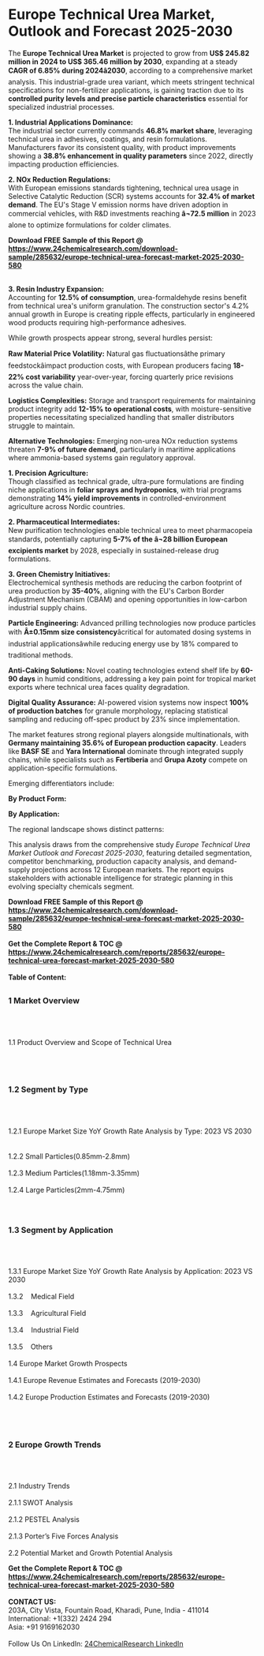 <h1>Europe Technical Urea Market, Outlook and Forecast 2025-2030</h1><p>The <strong>Europe Technical Urea Market</strong> is projected to grow from <strong>US$ 245.82 million in 2024 to US$ 365.46 million by 2030</strong>, expanding at a steady <strong>CAGR of 6.85% during 2024â2030</strong>, according to a comprehensive market analysis. This industrial-grade urea variant, which meets stringent technical specifications for non-fertilizer applications, is gaining traction due to its <strong>controlled purity levels and precise particle characteristics</strong> essential for specialized industrial processes.</p><p><strong>1. Industrial Applications Dominance:</strong><br>
The industrial sector currently commands <strong>46.8% market share</strong>, leveraging technical urea in adhesives, coatings, and resin formulations. Manufacturers favor its consistent quality, with product improvements showing a <strong>38.8% enhancement in quality parameters</strong> since 2022, directly impacting production efficiencies.</p><p><strong>2. NOx Reduction Regulations:</strong><br>
With European emissions standards tightening, technical urea usage in Selective Catalytic Reduction (SCR) systems accounts for <strong>32.4% of market demand</strong>. The EU's Stage V emission norms have driven adoption in commercial vehicles, with R&amp;D investments reaching <strong>â¬72.5 million</strong> in 2023 alone to optimize formulations for colder climates.</p><div><b>Download FREE Sample of this Report @ 
            <a href="https://www.24chemicalresearch.com/download-sample/285632/europe-technical-urea-forecast-market-2025-2030-580">
            https://www.24chemicalresearch.com/download-sample/285632/europe-technical-urea-forecast-market-2025-2030-580</a></b></div><br><p><strong>3. Resin Industry Expansion:</strong><br>
Accounting for <strong>12.5% of consumption</strong>, urea-formaldehyde resins benefit from technical urea's uniform granulation. The construction sector's 4.2% annual growth in Europe is creating ripple effects, particularly in engineered wood products requiring high-performance adhesives.</p><p>While growth prospects appear strong, several hurdles persist:</p><p><strong>Raw Material Price Volatility:</strong> Natural gas fluctuationsâthe primary feedstockâimpact production costs, with European producers facing <strong>18-22% cost variability</strong> year-over-year, forcing quarterly price revisions across the value chain.</p><p><strong>Logistics Complexities:</strong> Storage and transport requirements for maintaining product integrity add <strong>12-15% to operational costs</strong>, with moisture-sensitive properties necessitating specialized handling that smaller distributors struggle to maintain.</p><p><strong>Alternative Technologies:</strong> Emerging non-urea NOx reduction systems threaten <strong>7-9% of future demand</strong>, particularly in maritime applications where ammonia-based systems gain regulatory approval.</p><p><strong>1. Precision Agriculture:</strong><br>
Though classified as technical grade, ultra-pure formulations are finding niche applications in <strong>foliar sprays and hydroponics</strong>, with trial programs demonstrating <strong>14% yield improvements</strong> in controlled-environment agriculture across Nordic countries.</p><p><strong>2. Pharmaceutical Intermediates:</strong><br>
New purification technologies enable technical urea to meet pharmacopeia standards, potentially capturing <strong>5-7% of the â¬28 billion European excipients market</strong> by 2028, especially in sustained-release drug formulations.</p><p><strong>3. Green Chemistry Initiatives:</strong><br>
Electrochemical synthesis methods are reducing the carbon footprint of urea production by <strong>35-40%</strong>, aligning with the EU's Carbon Border Adjustment Mechanism (CBAM) and opening opportunities in low-carbon industrial supply chains.</p><p><strong>Particle Engineering:</strong> Advanced prilling technologies now produce particles with <strong>Â±0.15mm size consistency</strong>âcritical for automated dosing systems in industrial applicationsâwhile reducing energy use by 18% compared to traditional methods.</p><p><strong>Anti-Caking Solutions:</strong> Novel coating technologies extend shelf life by <strong>60-90 days</strong> in humid conditions, addressing a key pain point for tropical market exports where technical urea faces quality degradation.</p><p><strong>Digital Quality Assurance:</strong> AI-powered vision systems now inspect <strong>100% of production batches</strong> for granule morphology, replacing statistical sampling and reducing off-spec product by 23% since implementation.</p><p>The market features strong regional players alongside multinationals, with <strong>Germany maintaining 35.6% of European production capacity</strong>. Leaders like <strong>BASF SE</strong> and <strong>Yara International</strong> dominate through integrated supply chains, while specialists such as <strong>Fertiberia</strong> and <strong>Grupa Azoty</strong> compete on application-specific formulations.</p><p>Emerging differentiators include:</p><p><strong>By Product Form:</strong></p><p><strong>By Application:</strong></p><p>The regional landscape shows distinct patterns:</p><p>This analysis draws from the comprehensive study <em>Europe Technical Urea Market Outlook and Forecast 2025-2030</em>, featuring detailed segmentation, competitor benchmarking, production capacity analysis, and demand-supply projections across 12 European markets. The report equips stakeholders with actionable intelligence for strategic planning in this evolving specialty chemicals segment.</p><div><b>Download FREE Sample of this Report @ 
            <a href="https://www.24chemicalresearch.com/download-sample/285632/europe-technical-urea-forecast-market-2025-2030-580">
            https://www.24chemicalresearch.com/download-sample/285632/europe-technical-urea-forecast-market-2025-2030-580</a></b></div><br><div><b>Get the Complete Report & TOC @ 
            <a href="https://www.24chemicalresearch.com/reports/285632/europe-technical-urea-forecast-market-2025-2030-580">
            https://www.24chemicalresearch.com/reports/285632/europe-technical-urea-forecast-market-2025-2030-580</a></b></div><br>
            <b>Table of Content:</b><p><h2><span style="font-size:16px"><strong>1 Market Overview&nbsp;&nbsp; &nbsp;</strong></span></h2><br />
<br />
<p>1.1 Product Overview and Scope of Technical Urea&nbsp;</p><br />
<br />
<h2><strong><span style="font-size:16px">1.2 Segment by Type&nbsp;&nbsp; &nbsp;</span></strong></h2><br />
<br />
<p>1.2.1 Europe Market Size YoY Growth Rate Analysis by Type: 2023 VS 2030&nbsp;&nbsp; &nbsp;<br /><br />
1.2.2 Small Particles(0.85mm-2.8mm)&nbsp;&nbsp; &nbsp;<br /><br />
1.2.3 Medium Particles(1.18mm-3.35mm)<br /><br />
1.2.4 Large Particles(2mm-4.75mm)<br /><br />
<br />
<h2><span style="font-size:16px"><strong>1.3 Segment by Application&nbsp;&nbsp;</strong></span></h2><br />
<br />
<p>1.3.1 Europe Market Size YoY Growth Rate Analysis by Application: 2023 VS 2030&nbsp;&nbsp; &nbsp;<br /><br />
1.3.2&nbsp;&nbsp; &nbsp;Medical Field<br /><br />
1.3.3&nbsp;&nbsp; &nbsp;Agricultural Field<br /><br />
1.3.4&nbsp;&nbsp; &nbsp;Industrial Field<br /><br />
1.3.5&nbsp;&nbsp; &nbsp;Others<br /><br />
1.4 Europe Market Growth Prospects&nbsp;&nbsp; &nbsp;<br /><br />
1.4.1 Europe Revenue Estimates and Forecasts (2019-2030)&nbsp;&nbsp; &nbsp;<br /><br />
1.4.2 Europe Production Estimates and Forecasts (2019-2030)&nbsp;&nbsp;</p><br />
<br />
<h2><span style="font-size:16px"><strong>2 Europe Growth Trends&nbsp;&nbsp; &nbsp;</strong></span></h2><br />
<br />
<p>2.1 Industry Trends&nbsp;&nbsp; &nbsp;<br /><br />
2.1.1 SWOT Analysis&nbsp;&nbsp; &nbsp;<br /><br />
2.1.2 PESTEL Analysis&nbsp;&nbsp; &nbsp;<br /><br />
2.1.3 Porter&rsquo;s Five Forces Analysis&nbsp;&nbsp; &nbsp;<br /><br />
2.2 Potential Market and Growth Potential Analysis&nbsp;&nbsp; &nbsp;</p</p><div><b>Get the Complete Report & TOC @ 
            <a href="https://www.24chemicalresearch.com/reports/285632/europe-technical-urea-forecast-market-2025-2030-580">
            https://www.24chemicalresearch.com/reports/285632/europe-technical-urea-forecast-market-2025-2030-580</a></b></div><br><b>CONTACT US:</b><br>
            203A, City Vista, Fountain Road, Kharadi, Pune, India - 411014<br>
            International: +1(332) 2424 294<br>
            Asia: +91 9169162030 <br><br>
            Follow Us On LinkedIn: <a href="https://www.linkedin.com/company/24chemicalresearch/">24ChemicalResearch LinkedIn</a>